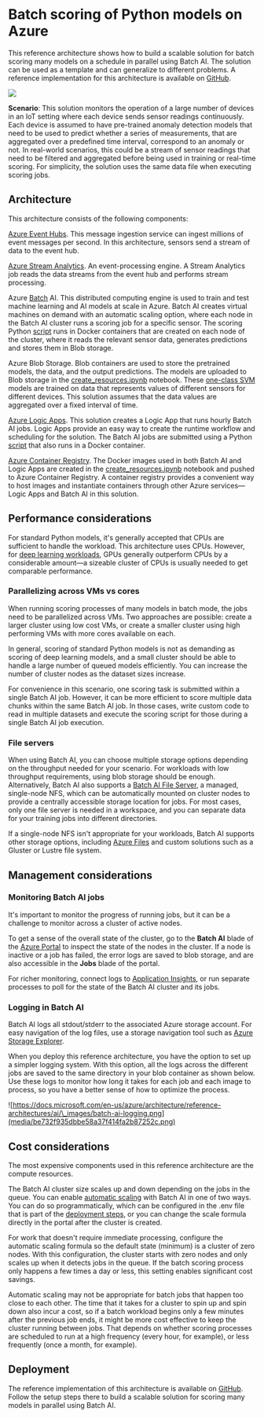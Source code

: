 Batch scoring of Python models on Azure
=======================================

This reference architecture shows how to build a scalable solution for batch
scoring many models on a schedule in parallel using Batch AI. The solution can
be used as a template and can generalize to different problems. A reference
implementation for this architecture is available
on [GitHub](https://github.com/Azure/BatchAIAnomalyDetection).

![](media/23c95f0a97549d4778f978ba9eab85be.png)

**Scenario**: This solution monitors the operation of a large number of devices
in an IoT setting where each device sends sensor readings continuously. Each
device is assumed to have pre-trained anomaly detection models that need to be
used to predict whether a series of measurements, that are aggregated over a
predefined time interval, correspond to an anomaly or not. In real-world
scenarios, this could be a stream of sensor readings that need to be filtered
and aggregated before being used in training or real-time scoring. For
simplicity, the solution uses the same data file when executing scoring jobs.

Architecture
------------

This architecture consists of the following components:

[Azure Event
Hubs](https://docs.microsoft.com/en-us/azure/event-hubs/event-hubs-geo-dr). This
message ingestion service can ingest millions of event messages per second. In
this architecture, sensors send a stream of data to the event hub.

[Azure Stream
Analytics](https://docs.microsoft.com/en-us/azure/stream-analytics/). An
event-processing engine. A Stream Analytics job reads the data streams from the
event hub and performs stream processing.

Azure [Batch](https://docs.microsoft.com/en-us/azure/batch-ai/) AI. This
distributed computing engine is used to train and test machine learning and AI
models at scale in Azure. Batch AI creates virtual machines on demand with an
automatic scaling option, where each node in the Batch AI cluster runs a scoring
job for a specific sensor. The scoring
Python [script](https://github.com/Azure/BatchAIAnomalyDetection/blob/master/batchai/predict.py) runs
in Docker containers that are created on each node of the cluster, where it
reads the relevant sensor data, generates predictions and stores them in Blob
storage.

Azure Blob Storage. Blob containers are used to store the pretrained models, the
data, and the output predictions. The models are uploaded to Blob storage in the
[create\_resources.ipynb](https://github.com/Azure/BatchAIAnomalyDetection/blob/master/create_resources.ipynb)
notebook. These [one-class
SVM](http://scikit-learn.org/stable/modules/generated/sklearn.svm.OneClassSVM.html)
models are trained on data that represents values of different sensors for
different devices. This solution assumes that the data values are aggregated
over a fixed interval of time.

[Azure Logic
Apps](https://docs.microsoft.com/en-us/azure/logic-apps/logic-apps-overview).
This solution creates a Logic App that runs hourly Batch AI jobs. Logic Apps
provide an easy way to create the runtime workflow and scheduling for the
solution. The Batch AI jobs are submitted using a Python
[script](https://github.com/Azure/BatchAIAnomalyDetection/blob/master/sched/submit_jobs.py)
that also runs in a Docker container.

[Azure Container
Registry](https://docs.microsoft.com/en-us/azure/container-registry/container-registry-intro).
The Docker images used in both Batch AI and Logic Apps are created in the
[create\_resources.ipynb](https://github.com/Azure/BatchAIAnomalyDetection/blob/master/create_resources.ipynb)
notebook and pushed to Azure Container Registry. A container registry provides a
convenient way to host images and instantiate containers through other Azure
services—Logic Apps and Batch AI in this solution.

Performance considerations
--------------------------

For standard Python models, it's generally accepted that CPUs are sufficient to
handle the workload. This architecture uses CPUs. However, for [deep learning
workloads](https://docs.microsoft.com/en-us/azure/architecture/reference-architectures/ai/batch-scoring-deep-learning),
GPUs generally outperform CPUs by a considerable amount—a sizeable cluster of
CPUs is usually needed to get comparable performance.

### Parallelizing across VMs vs cores

When running scoring processes of many models in batch mode, the jobs need to be
parallelized across VMs. Two approaches are possible: create a larger cluster
using low cost VMs, or create a smaller cluster using high performing VMs with
more cores available on each.

In general, scoring of standard Python models is not as demanding as scoring of
deep learning models, and a small cluster should be able to handle a large
number of queued models efficiently. You can increase the number of cluster
nodes as the dataset sizes increase.

For convenience in this scenario, one scoring task is submitted within a single
Batch AI job. However, it can be more efficient to score multiple data chunks
within the same Batch AI job. In those cases, write custom code to read in
multiple datasets and execute the scoring script for those during a single Batch
AI job execution.

### File servers

When using Batch AI, you can choose multiple storage options depending on the
throughput needed for your scenario. For workloads with low throughput
requirements, using blob storage should be enough. Alternatively, Batch AI also
supports a [Batch AI File
Server](https://docs.microsoft.com/en-us/azure/batch-ai/resource-concepts#file-server),
a managed, single-node NFS, which can be automatically mounted on cluster nodes
to provide a centrally accessible storage location for jobs. For most cases,
only one file server is needed in a workspace, and you can separate data for
your training jobs into different directories.

If a single-node NFS isn't appropriate for your workloads, Batch AI supports
other storage options, including [Azure
Files](https://docs.microsoft.com/en-us/azure/storage/files/storage-files-introduction)
and custom solutions such as a Gluster or Lustre file system.

Management considerations
-------------------------

### Monitoring Batch AI jobs

It's important to monitor the progress of running jobs, but it can be a
challenge to monitor across a cluster of active nodes.

To get a sense of the overall state of the cluster, go to the **Batch AI** blade
of the [Azure Portal](https://portal.azure.com) to inspect the state of the
nodes in the cluster. If a node is inactive or a job has failed, the error logs
are saved to blob storage, and are also accessible in the **Jobs** blade of the
portal.

For richer monitoring, connect logs to [Application
Insights](https://docs.microsoft.com/en-us/azure/application-insights/app-insights-overview),
or run separate processes to poll for the state of the Batch AI cluster and its
jobs.

### Logging in Batch AI

Batch AI logs all stdout/stderr to the associated Azure storage account. For
easy navigation of the log files, use a storage navigation tool such as [Azure
Storage Explorer](https://azure.microsoft.com/en-us/features/storage-explorer/).

When you deploy this reference architecture, you have the option to set up a
simpler logging system. With this option, all the logs across the different jobs
are saved to the same directory in your blob container as shown below. Use these
logs to monitor how long it takes for each job and each image to process, so you
have a better sense of how to optimize the process.

![https://docs.microsoft.com/en-us/azure/architecture/reference-architectures/ai/\_images/batch-ai-logging.png](media/be732f935dbbe58a37f414fa2b87252c.png)

Cost considerations
-------------------

The most expensive components used in this reference architecture are the
compute resources.

The Batch AI cluster size scales up and down depending on the jobs in the queue.
You can enable [automatic
scaling](https://docs.microsoft.com/en-us/azure/batch/batch-automatic-scaling)
with Batch AI in one of two ways. You can do so programmatically, which can be
configured in the .env file that is part of the [deployment
steps](https://github.com/Azure/batch-scoring-for-dl-models), or you can change
the scale formula directly in the portal after the cluster is created.

For work that doesn't require immediate processing, configure the automatic
scaling formula so the default state (minimum) is a cluster of zero nodes. With
this configuration, the cluster starts with zero nodes and only scales up when
it detects jobs in the queue. If the batch scoring process only happens a few
times a day or less, this setting enables significant cost savings.

Automatic scaling may not be appropriate for batch jobs that happen too close to
each other. The time that it takes for a cluster to spin up and spin down also
incur a cost, so if a batch workload begins only a few minutes after the
previous job ends, it might be more cost effective to keep the cluster running
between jobs. That depends on whether scoring processes are scheduled to run at
a high frequency (every hour, for example), or less frequently (once a month,
for example).

Deployment
----------

The reference implementation of this architecture is available on
[GitHub](https://github.com/Azure/BatchAIAnomalyDetection). Follow the setup
steps there to build a scalable solution for scoring many models in parallel
using Batch AI.
